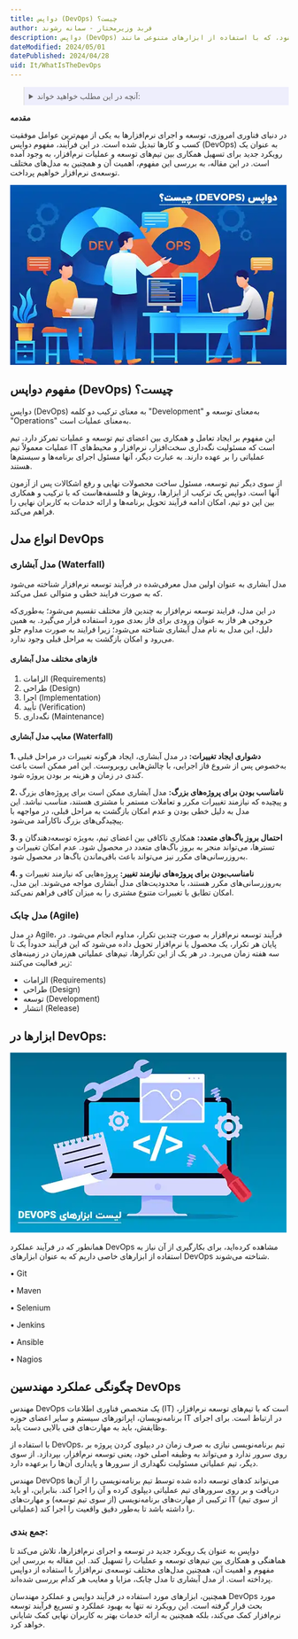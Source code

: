 ```yaml
---
title: دواپس (DevOps) چیست؟
author: فربد وزیرمختار - سمانه رشوند
description: دواپس (DevOps) به‌عنوان یک رویکرد برای همکاری بین تیم‌های توسعه و عملیات نرم‌افزار تشریح می‌شود، که با استفاده از ابزارهای متنوعی مانند Git و Jenkins، فرآیند توسعه و ارائه نرم‌افزار را تسهیل می‌کند.
dateModified: 2024/05/01
datePublished: 2024/04/28
uid: It/WhatIsTheDevOps
---
```


<blockquote style="background-color:#eeeefc; padding:0.5rem">
<details>
   <summary>آنچه در این مطلب خواهید خواند:</summary>
 <ul>
  <li>مفهوم دواپس (DevOps) چیست؟</li>
  <li>مدل آبشاری (Waterfall) چیست؟</li>
  <li>فاز‌های مختلف مدل آبشاری</li>
  <li>معایب مدل آبشاری (Waterfall)</li>
  <li>مدل چابک (Agile)</li>
  <li>ابزارها در DevOps</li>
  <li>چگونگی عملکرد مهندسین DevOps</li>
</ul>
</details>
</blockquote>

**مقدمه**

در دنیای فناوری امروزی، توسعه و اجرای نرم‌افزارها به یکی از مهم‌ترین عوامل موفقیت کسب و کارها تبدیل شده است. در این فرآیند، مفهوم دواپس (DevOps) به عنوان یک رویکرد جدید برای تسهیل همکاری بین تیم‌های توسعه و عملیات نرم‌افزار، به وجود آمده است. 
در این مقاله، به بررسی این مفهوم، اهمیت آن و همچنین به مدل‌های مختلف توسعه‌ی نرم‌افزار خواهیم پرداخت.

![دواپس چیست؟](./Images/WhatIsDevOps.webp)

## مفهوم دواپس (DevOps) چیست؟

دواپس (DevOps) به معنای ترکیب دو کلمه "Development" به‌معنای توسعه و "Operations" به‌معنای عملیات است. 

این مفهوم بر ایجاد تعامل و همکاری بین اعضای تیم توسعه و عملیات تمرکز دارد. تیم عملیات معمولاً تیم IT است که مسئولیت نگه‌داری سخت‌افزار، نرم‌افزار و محیط‌های عملیاتی را بر عهده دارند. به عبارت دیگر، آنها مسئول اجرای برنامه‌ها و سیستم‌ها هستند. 

از سوی دیگر تیم توسعه، مسئول ساخت محصولات نهایی و رفع اشکالات پس از آزمون آنها است. دواپس یک ترکیب از ابزارها، روش‌ها و فلسفه‌هاست که با ترکیب و همکاری بین این دو تیم، امکان ادامه فرآیند تحویل برنامه‌ها و ارائه خدمات به کاربران نهایی را فراهم می‌کند.

## انواع مدل DevOps

### مدل آبشاری (Waterfall)

مدل آبشاری به عنوان اولین مدل معرفی‌شده در فرآیند توسعه نرم‌افزار شناخته می‌شود که به صورت فرایند خطی و متوالی عمل می‌کند. 

در این مدل، فرایند توسعه نرم‌افزار به چندین فاز مختلف تقسیم می‌شود؛ به‌طوری‌که خروجی هر فاز به عنوان ورودی برای فاز بعدی مورد استفاده قرار می‌گیرد. به همین دلیل، این مدل به نام مدل آبشاری شناخته می‌شود؛ زیرا فرایند به صورت مداوم جلو می‌رود و امکان بازگشت به مراحل قبلی وجود ندارد.

#### فاز‌های مختلف مدل آبشاری

1. الزامات (Requirements)
2. طراحی (Design)
3. اجرا (Implementation)
4. تأیید (Verification)
5. نگه‌داری (Maintenance)

#### معایب مدل آبشاری (Waterfall)

**1. دشواری ایجاد تغییرات:** در مدل آبشاری، ایجاد هرگونه تغییرات در مراحل قبلی به‌خصوص پس از شروع فاز اجرایی، با چالش‌هایی روبروست. این امر ممکن است باعث کندی در زمان و هزینه بر بودن پروژه شود.

**2. نامناسب ‌بودن برای پروژه‌های بزرگ:** مدل آبشاری ممکن است برای پروژه‌های بزرگ و پیچیده که نیازمند تغییرات مکرر و تعاملات مستمر با مشتری هستند، مناسب نباشد. این مدل به دلیل خطی بودن و عدم امکان بازگشت به مراحل قبلی، در مواجهه با پیچیدگی‌های بزرگ ناکارآمد می‌شود.

**3. احتمال بروز باگ‌های متعدد:** همکاری ناکافی بین اعضای تیم، به‌ویژه توسعه‌دهندگان و تسترها، می‌تواند منجر به بروز باگ‌های متعدد در محصول شود. عدم امکان تغییرات و به‌روزرسانی‌های مکرر نیز می‌تواند باعث باقی‌ماندن باگ‌ها در محصول شود.

**4. نامناسب‌بودن برای پروژه‌های نیازمند تغییر:** پروژه‌هایی که نیازمند تغییرات و به‌روزرسانی‌های مکرر هستند، با محدودیت‌های مدل آبشاری مواجه می‌شوند. این مدل، امکان تطابق با تغییرات متنوع مشتری را به میزان کافی فراهم نمی‌کند.

### مدل چابک (Agile)

در مدل Agile، فرآیند توسعه نرم‌افزار به صورت چندین تکرار، مداوم انجام می‌شود. در پایان هر تکرار، یک محصول یا نرم‌افزار تحویل داده می‌شود که این فرآیند حدوداً یک تا سه هفته زمان می‌برد. در هر یک از این تکرارها، تیم‌های عملیاتی هم‌زمان در زمینه‌های زیر فعالیت می‌کنند:

- الزامات (Requirements)
- طراحی (Design)
- توسعه (Development)
- انتشار (Release)

## ابزارها در DevOps:

![ابزارهای دواپس](./Images/DevOpsTools.webp)


همانطور که در فرآیند عملکرد DevOps مشاهده کرده‌اید، برای بکارگیری از آن نیاز به استفاده از ابزارهای خاصی داریم که به عنوان ابزارهای DevOps شناخته می‌شوند.

•	Git

•	Maven

•	Selenium

•	Jenkins

•	Ansible

•	Nagios

## چگونگی عملکرد مهندسین DevOps

مهندس DevOps یک متخصص فناوری اطلاعات (IT) است که با تیم‌های توسعه نرم‌افزار، برنامه‌نویسان، اپراتورهای سیستم و سایر اعضای حوزه IT در ارتباط است. برای اجرای وظایفش، باید به مهارت‌های فنی بالایی دست یابد.

با استفاده از DevOps، تیم برنامه‌نویسی نیازی به صرف زمان در دیپلوی کردن پروژه بر روی سرور ندارد و می‌تواند به وظیفه اصلی خود، یعنی توسعه نرم‌افزار، بپردازد. از سوی دیگر، تیم عملیاتی مسئولیت نگهداری از سرورها و پایداری آن‌ها را برعهده دارد. 

مهندس DevOps می‌تواند کدهای توسعه داده شده توسط تیم برنامه‌نویسی را از آن‌ها دریافت و بر روی سرورهای تیم عملیاتی دیپلوی کرده و آن را اجرا کند. بنابراین، او باید ترکیبی از مهارت‌های برنامه‌نویسی (از سوی تیم توسعه) و مهارت‌های IT (از سوی تیم عملیاتی) را داشته باشد تا به‌طور دقیق واقعیت را اجرا کند.

### جمع بندی: 
دواپس به عنوان یک رویکرد جدید در توسعه و اجرای نرم‌افزارها، تلاش می‌کند تا هماهنگی و همکاری بین تیم‌های توسعه و عملیات را تسهیل کند. این مقاله به بررسی این مفهوم و اهمیت آن، همچنین مدل‌های مختلف توسعه‌ی نرم‌افزار با استفاده از دواپس پرداخته است. از مدل آبشاری تا مدل چابک، مزایا و معایب هر کدام بررسی شده‌اند. 

همچنین، ابزارهای مورد استفاده در فرآیند دواپس و عملکرد مهندسان DevOps مورد بحث قرار گرفته است. این رویکرد نه تنها به بهبود عملکرد و تسریع فرآیند توسعه نرم‌افزار کمک می‌کند، بلکه همچنین به ارائه خدمات بهتر به کاربران نهایی کمک شایانی خواهد کرد.